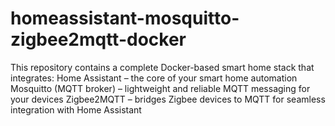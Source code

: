 # homeassistant-mosquitto-zigbee2mqtt-docker
This repository contains a complete Docker-based smart home stack that integrates:  Home Assistant – the core of your smart home automation  Mosquitto (MQTT broker) – lightweight and reliable MQTT messaging for your devices  Zigbee2MQTT – bridges Zigbee devices to MQTT for seamless integration with Home Assistant
